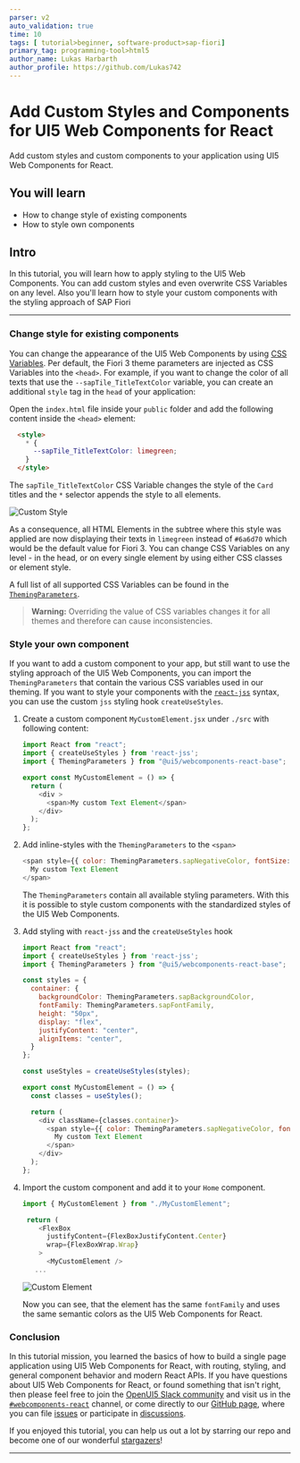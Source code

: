 ```yaml
---
parser: v2
auto_validation: true
time: 10
tags: [ tutorial>beginner, software-product>sap-fiori]
primary_tag: programming-tool>html5
author_name: Lukas Harbarth
author_profile: https://github.com/Lukas742
---
```


# Add Custom Styles and Components for UI5 Web Components for React
<!-- description --> Add custom styles and custom components to your application using UI5 Web Components for React.

## You will learn
-  How to change style of existing components
-  How to style own components


## Intro
In this tutorial, you will learn how to apply styling to the UI5 Web Components. You can add custom styles and even overwrite CSS Variables on any level. Also you'll learn how to style your custom components with the styling approach of SAP Fiori


---

### Change style for existing components

You can change the appearance of the UI5 Web Components by using [CSS Variables](https://www.w3schools.com/Css/css3_variables.asp).
Per default, the Fiori 3 theme parameters are injected as CSS Variables into the `<head>`.
For example, if you want to change the color of all texts that use the `--sapTile_TitleTextColor` variable, you can create an additional `style` tag in the `head` of your application:

Open the `index.html` file inside your `public` folder and add the following content inside the `<head>` element:

```HTML
  <style>
    * {
      --sapTile_TitleTextColor: limegreen;
    }
  </style>
```

The `sapTile_TitleTextColor` CSS Variable changes the style of the `Card` titles and the `*` selector appends the style to all elements.

![Custom Style](02_customStyle.png)

As a consequence, all HTML Elements in the subtree where this style was applied are now displaying their texts in `limegreen` instead of `#6a6d70` which would be the default value for Fiori 3. You can change CSS Variables on any level - in the head, or on every single element by using either CSS classes or element style.

A full list of all supported CSS Variables can be found in the [`ThemingParameters`](https://github.com/SAP/ui5-webcomponents-react/blob/master/packages/base/src/styling/ThemingParameters.ts).

> **Warning:** Overriding the value of CSS variables changes it for all themes and therefore can cause inconsistencies.


### Style your own component


If you want to add a custom component to your app, but still want to use the styling approach of the UI5 Web Components, you can import the `ThemingParameters` that contain the various CSS variables used in our theming. If you want to style your components with the [`react-jss`](https://cssinjs.org/react-jss/?v=v10.1.1) syntax, you can use the custom `jss` styling hook `createUseStyles`.

1. Create a custom component `MyCustomElement.jsx` under `./src` with following content:

    ```JavaScript / JSX
    import React from "react";
    import { createUseStyles } from 'react-jss';
    import { ThemingParameters } from "@ui5/webcomponents-react-base";

    export const MyCustomElement = () => {
      return (
        <div >
          <span>My custom Text Element</span>
        </div>
      );
    };
    ```
2. Add inline-styles with the `ThemingParameters` to the `<span>`

    ```JavaScript / JSX
    <span style={{ color: ThemingParameters.sapNegativeColor, fontSize: ThemingParameters.sapFontHeader1Size }}>
      My custom Text Element
    </span>
    ```

    The `ThemingParameters` contain all available styling parameters. With this it is possible to style custom components with the standardized styles of the UI5 Web Components.

3. Add styling with `react-jss` and the `createUseStyles` hook

    ```JavaScript / JSX
    import React from "react";
    import { createUseStyles } from 'react-jss';
    import { ThemingParameters } from "@ui5/webcomponents-react-base";

    const styles = {
      container: {
        backgroundColor: ThemingParameters.sapBackgroundColor,
        fontFamily: ThemingParameters.sapFontFamily,
        height: "50px",
        display: "flex",
        justifyContent: "center",
        alignItems: "center",
      }
    };

    const useStyles = createUseStyles(styles);

    export const MyCustomElement = () => {
      const classes = useStyles();

      return (
        <div className={classes.container}>
          <span style={{ color: ThemingParameters.sapNegativeColor, fontSize: ThemingParameters.sapFontHeader1Size }}>
            My custom Text Element
          </span>
        </div>
      );
    };
    ```

4. Import the custom component and add it to your `Home` component.

    ```JavaScript / JSX
    import { MyCustomElement } from "./MyCustomElement";
    ```

    ```JavaScript / JSX
     return (
        <FlexBox
          justifyContent={FlexBoxJustifyContent.Center}
          wrap={FlexBoxWrap.Wrap}
        >
          <MyCustomElement />
       ...
    ```
    ![Custom Element](01_customElement.png)

   Now you can see, that the element has the same `fontFamily` and uses the same semantic colors as the UI5 Web Components for React.

### Conclusion

In this tutorial mission, you learned the basics of how to build a single page application using UI5 Web Components for React, with routing, styling, and general component behavior and modern React APIs.
If you have questions about UI5 Web Components for React, or found something that isn't right, then please feel free to join the [OpenUI5 Slack community](https://ui5-slack-invite.cfapps.eu10.hana.ondemand.com/) and visit us in the [`#webcomponents-react`](https://openui5.slack.com/archives/CSQEJ2J04) channel, or come directly to our [GitHub page](https://github.com/SAP/ui5-webcomponents-react), where you can file [issues](https://github.com/SAP/ui5-webcomponents-react/issues/new/choose) or participate in [discussions](https://github.com/SAP/ui5-webcomponents-react/discussions).

If you enjoyed this tutorial, you can help us out a lot by starring our repo and become one of our wonderful [stargazers](https://github.com/SAP/ui5-webcomponents-react/stargazers)!



---